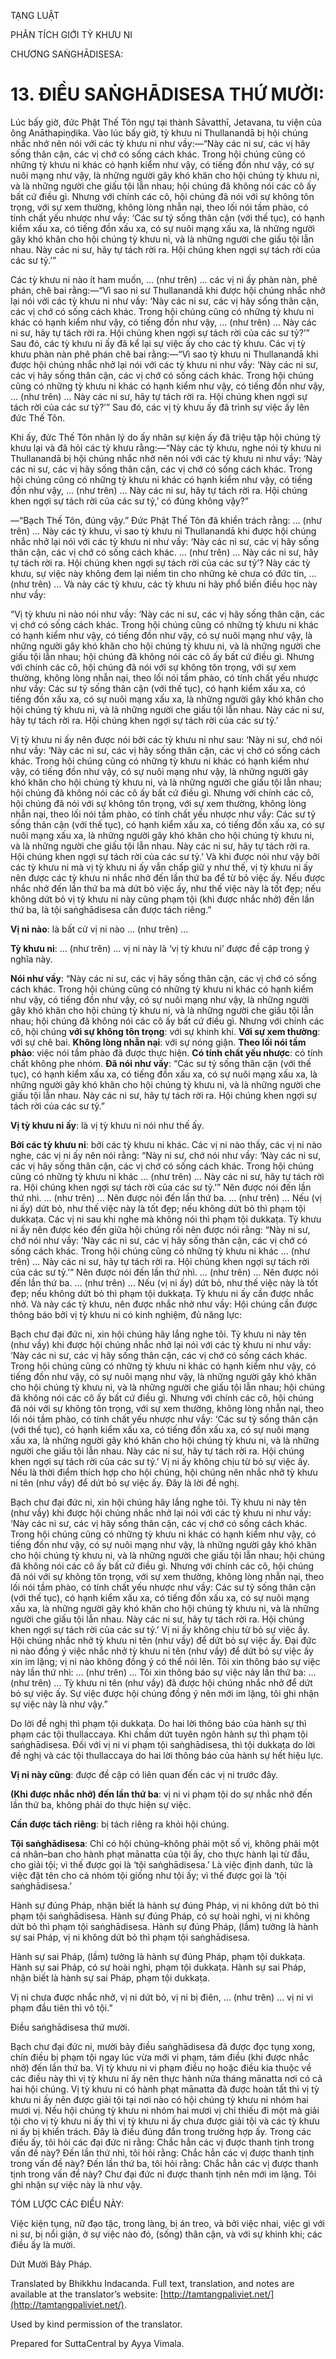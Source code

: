  

TẠNG LUẬT

PHÂN TÍCH GIỚI TỲ KHƯU NI

CHƯƠNG SAṄGHĀDISESA:

# 13\. ĐIỀU SAṄGHĀDISESA THỨ MƯỜI:

Lúc bấy giờ, đức Phật Thế Tôn ngự tại thành Sāvatthī, Jetavana, tu viện của ông Anāthapiṇḍika. Vào lúc bấy giờ, tỳ khưu ni Thullanandā bị hội chúng nhắc nhở nên nói với các tỳ khưu ni như vầy:—“Này các ni sư, các vị hãy sống thân cận, các vị chớ có sống cách khác. Trong hội chúng cũng có những tỳ khưu ni khác có hạnh kiểm như vậy, có tiếng đồn như vậy, có sự nuôi mạng như vậy, là những người gây khó khăn cho hội chúng tỳ khưu ni, và là những người che giấu tội lẫn nhau; hội chúng đã không nói các cô ấy bất cứ điều gì. Nhưng với chính các cô, hội chúng đã nói với sự không tôn trọng, với sự xem thường, không lòng nhẫn nại, theo lối nói tầm phào, có tính chất yếu nhược như vầy: ‘Các sư tỷ sống thân cận (với thế tục), có hạnh kiểm xấu xa, có tiếng đồn xấu xa, có sự nuôi mạng xấu xa, là những người gây khó khăn cho hội chúng tỳ khưu ni, và là những người che giấu tội lẫn nhau. Này các ni sư, hãy tự tách rời ra. Hội chúng khen ngợi sự tách rời của các sư tỷ.’”

Các tỳ khưu ni nào ít ham muốn, … (như trên) … các vị ni ấy phàn nàn, phê phán, chê bai rằng:—“Vì sao ni sư Thullanandā khi được hội chúng nhắc nhở lại nói với các tỳ khưu ni như vầy: ‘Này các ni sư, các vị hãy sống thân cận, các vị chớ có sống cách khác. Trong hội chúng cũng có những tỳ khưu ni khác có hạnh kiểm như vậy, có tiếng đồn như vậy, … (như trên) … Này các ni sư, hãy tự tách rời ra. Hội chúng khen ngợi sự tách rời của các sư tỷ?’” Sau đó, các tỳ khưu ni ấy đã kể lại sự việc ấy cho các tỳ khưu. Các vị tỳ khưu phàn nàn phê phán chê bai rằng:—“Vì sao tỳ khưu ni Thullanandā khi được hội chúng nhắc nhở lại nói với các tỳ khưu ni như vầy: ‘Này các ni sư, các vị hãy sống thân cận, các vị chớ có sống cách khác. Trong hội chúng cũng có những tỳ khưu ni khác có hạnh kiểm như vậy, có tiếng đồn như vậy, … (như trên) … Này các ni sư, hãy tự tách rời ra. Hội chúng khen ngợi sự tách rời của các sư tỷ?’” Sau đó, các vị tỳ khưu ấy đã trình sự việc ấy lên đức Thế Tôn.

Khi ấy, đức Thế Tôn nhân lý do ấy nhân sự kiện ấy đã triệu tập hội chúng tỳ khưu lại và đã hỏi các tỳ khưu rằng:—“Này các tỳ khưu, nghe nói tỳ khưu ni Thullanandā bị hội chúng nhắc nhở nên nói với các tỳ khưu ni như vầy: ‘Này các ni sư, các vị hãy sống thân cận, các vị chớ có sống cách khác. Trong hội chúng cũng có những tỳ khưu ni khác có hạnh kiểm như vậy, có tiếng đồn như vậy, … (như trên) … Này các ni sư, hãy tự tách rời ra. Hội chúng khen ngợi sự tách rời của các sư tỷ,’ có đúng không vậy?”

—“Bạch Thế Tôn, đúng vậy.” Đức Phật Thế Tôn đã khiển trách rằng: … (như trên) … Này các tỳ khưu, vì sao tỳ khưu ni Thullanandā khi được hội chúng nhắc nhở lại nói với các tỳ khưu ni như vầy: ‘Này các ni sư, các vị hãy sống thân cận, các vị chớ có sống cách khác. … (như trên) … Này các ni sư, hãy tự tách rời ra. Hội chúng khen ngợi sự tách rời của các sư tỷ’? Này các tỳ khưu, sự việc này không đem lại niềm tin cho những kẻ chưa có đức tin, … (như trên) … Và này các tỳ khưu, các tỳ khưu ni hãy phổ biến điều học này như vầy:

“Vị tỳ khưu ni nào nói như vầy: ‘Này các ni sư, các vị hãy sống thân cận, các vị chớ có sống cách khác. Trong hội chúng cũng có những tỳ khưu ni khác có hạnh kiểm như vậy, có tiếng đồn như vậy, có sự nuôi mạng như vậy, là những người gây khó khăn cho hội chúng tỳ khưu ni, và là những người che giấu tội lẫn nhau; hội chúng đã không nói các cô ấy bất cứ điều gì. Nhưng với chính các cô, hội chúng đã nói với sự không tôn trọng, với sự xem thường, không lòng nhẫn nại, theo lối nói tầm phào, có tính chất yếu nhược như vầy: Các sư tỷ sống thân cận (với thế tục), có hạnh kiểm xấu xa, có tiếng đồn xấu xa, có sự nuôi mạng xấu xa, là những người gây khó khăn cho hội chúng tỳ khưu ni, và là những người che giấu tội lẫn nhau. Này các ni sư, hãy tự tách rời ra. Hội chúng khen ngợi sự tách rời của các sư tỷ.’

Vị tỳ khưu ni ấy nên được nói bởi các tỳ khưu ni như sau: ‘Này ni sư, chớ nói như vầy: ‘Này các ni sư, các vị hãy sống thân cận, các vị chớ có sống cách khác. Trong hội chúng cũng có những tỳ khưu ni khác có hạnh kiểm như vậy, có tiếng đồn như vậy, có sự nuôi mạng như vậy, là những người gây khó khăn cho hội chúng tỳ khưu ni, và là những người che giấu tội lẫn nhau; hội chúng đã không nói các cô ấy bất cứ điều gì. Nhưng với chính các cô, hội chúng đã nói với sự không tôn trọng, với sự xem thường, không lòng nhẫn nại, theo lối nói tầm phào, có tính chất yếu nhược như vầy: Các sư tỷ sống thân cận (với thế tục), có hạnh kiểm xấu xa, có tiếng đồn xấu xa, có sự nuôi mạng xấu xa, là những người gây khó khăn cho hội chúng tỳ khưu ni, và là những người che giấu tội lẫn nhau. Này các ni sư, hãy tự tách rời ra. Hội chúng khen ngợi sự tách rời của các sư tỷ.’ Và khi được nói như vậy bởi các tỳ khưu ni mà vị tỳ khưu ni ấy vẫn chấp giữ y như thế, vị tỳ khưu ni ấy nên được các tỳ khưu ni nhắc nhở đến lần thứ ba để từ bỏ việc ấy. Nếu được nhắc nhở đến lần thứ ba mà dứt bỏ việc ấy, như thế việc này là tốt đẹp; nếu không dứt bỏ vị tỳ khưu ni này cũng phạm tội (khi được nhắc nhở) đến lần thứ ba, là tội saṅghādisesa cần được tách riêng.”

**Vị ni nào**: là bất cứ vị ni nào … (như trên) …

**Tỳ khưu ni**: … (như trên) … vị ni này là ‘vị tỳ khưu ni’ được đề cập trong ý nghĩa này.

**Nói như vầy**: “Này các ni sư, các vị hãy sống thân cận, các vị chớ có sống cách khác. Trong hội chúng cũng có những tỳ khưu ni khác có hạnh kiểm như vậy, có tiếng đồn như vậy, có sự nuôi mạng như vậy, là những người gây khó khăn cho hội chúng tỳ khưu ni, và là những người che giấu tội lẫn nhau; hội chúng đã không nói các cô ấy bất cứ điều gì. Nhưng với chính các cô, hội chúng **với sự không tôn trọng**: với sự khinh khi. **Với sự xem thường**: với sự chê bai. **Không lòng nhẫn nại**: với sự nóng giận. **Theo lối nói tầm phào**: việc nói tầm phào đã được thực hiện. **Có tính chất yếu nhược**: có tính chất không phe nhóm. **Đã nói như vầy**: “Các sư tỷ sống thân cận (với thế tục), có hạnh kiểm xấu xa, có tiếng đồn xấu xa, có sự nuôi mạng xấu xa, là những người gây khó khăn cho hội chúng tỳ khưu ni, và là những người che giấu tội lẫn nhau. Này các ni sư, hãy tự tách rời ra. Hội chúng khen ngợi sự tách rời của các sư tỷ.”

**Vị tỳ khưu ni ấy**: là vị tỳ khưu ni nói như thế ấy.

**Bởi các tỳ khưu ni**: bởi các tỳ khưu ni khác. Các vị ni nào thấy, các vị ni nào nghe, các vị ni ấy nên nói rằng: “Này ni sư, chớ nói như vầy: ‘Này các ni sư, các vị hãy sống thân cận, các vị chớ có sống cách khác. Trong hội chúng cũng có những tỳ khưu ni khác … (như trên) … Này các ni sư, hãy tự tách rời ra. Hội chúng khen ngợi sự tách rời của các sư tỷ.’” Nên được nói đến lần thứ nhì. … (như trên) … Nên được nói đến lần thứ ba. … (như trên) … Nếu (vị ni ấy) dứt bỏ, như thế việc này là tốt đẹp; nếu không dứt bỏ thì phạm tội dukkaṭa. Các vị ni sau khi nghe mà không nói thì phạm tội dukkaṭa. Tỳ khưu ni ấy nên được kéo đến giữa hội chúng rồi nên được nói rằng: “Này ni sư, chớ nói như vầy: ‘Này các ni sư, các vị hãy sống thân cận, các vị chớ có sống cách khác. Trong hội chúng cũng có những tỳ khưu ni khác … (như trên) … Này các ni sư, hãy tự tách rời ra. Hội chúng khen ngợi sự tách rời của các sư tỷ.’” Nên được nói đến lần thứ nhì. … (như trên) … Nên được nói đến lần thứ ba. … (như trên) … Nếu (vị ni ấy) dứt bỏ, như thế việc này là tốt đẹp; nếu không dứt bỏ thì phạm tội dukkaṭa. Tỳ khưu ni ấy cần được nhắc nhở. Và này các tỳ khưu, nên được nhắc nhở như vầy: Hội chúng cần được thông báo bởi vị tỳ khưu ni có kinh nghiệm, đủ năng lực:

Bạch chư đại đức ni, xin hội chúng hãy lắng nghe tôi. Tỳ khưu ni này tên (như vầy) khi được hội chúng nhắc nhở lại nói với các tỳ khưu ni như vầy: ‘Này các ni sư, các vị hãy sống thân cận, các vị chớ có sống cách khác. Trong hội chúng cũng có những tỳ khưu ni khác có hạnh kiểm như vậy, có tiếng đồn như vậy, có sự nuôi mạng như vậy, là những người gây khó khăn cho hội chúng tỳ khưu ni, và là những người che giấu tội lẫn nhau; hội chúng đã không nói các cô ấy bất cứ điều gì. Nhưng với chính các cô, hội chúng đã nói với sự không tôn trọng, với sự xem thường, không lòng nhẫn nại, theo lối nói tầm phào, có tính chất yếu nhược như vầy: ‘Các sư tỷ sống thân cận (với thế tục), có hạnh kiểm xấu xa, có tiếng đồn xấu xa, có sự nuôi mạng xấu xa, là những người gây khó khăn cho hội chúng tỳ khưu ni, và là những người che giấu tội lẫn nhau. Này các ni sư, hãy tự tách rời ra. Hội chúng khen ngợi sự tách rời của các sư tỷ.’ Vị ni ấy không chịu từ bỏ sự việc ấy. Nếu là thời điểm thích hợp cho hội chúng, hội chúng nên nhắc nhở tỳ khưu ni tên (như vầy) để dứt bỏ sự việc ấy. Đây là lời đề nghị.

Bạch chư đại đức ni, xin hội chúng hãy lắng nghe tôi. Tỳ khưu ni này tên (như vầy) khi được hội chúng nhắc nhở lại nói với các tỳ khưu ni như vầy: ‘Này các ni sư, các vị hãy sống thân cận, các vị chớ có sống cách khác. Trong hội chúng cũng có những tỳ khưu ni khác có hạnh kiểm như vậy, có tiếng đồn như vậy, có sự nuôi mạng như vậy, là những người gây khó khăn cho hội chúng tỳ khưu ni, và là những người che giấu tội lẫn nhau; hội chúng đã không nói các cô ấy bất cứ điều gì. Nhưng với chính các cô, hội chúng đã nói với sự không tôn trọng, với sự xem thường, không lòng nhẫn nại, theo lối nói tầm phào, có tính chất yếu nhược như vầy: Các sư tỷ sống thân cận (với thế tục), có hạnh kiểm xấu xa, có tiếng đồn xấu xa, có sự nuôi mạng xấu xa, là những người gây khó khăn cho hội chúng tỳ khưu ni, và là những người che giấu tội lẫn nhau. Này các ni sư, hãy tự tách rời ra. Hội chúng khen ngợi sự tách rời của các sư tỷ.’ Vị ni ấy không chịu từ bỏ sự việc ấy. Hội chúng nhắc nhở tỳ khưu ni tên (như vầy) để dứt bỏ sự việc ấy. Đại đức ni nào đồng ý việc nhắc nhở tỳ khưu ni tên (như vầy) để dứt bỏ sự việc ấy xin im lặng; vị ni nào không đồng ý có thể nói lên. Tôi xin thông báo sự việc này lần thứ nhì: … (như trên) … Tôi xin thông báo sự việc này lần thứ ba: … (như trên) … Tỳ khưu ni tên (như vầy) đã được hội chúng nhắc nhở để dứt bỏ sự việc ấy. Sự việc được hội chúng đồng ý nên mới im lặng, tôi ghi nhận sự việc này là như vậy.”

Do lời đề nghị thì phạm tội dukkaṭa. Do hai lời thông báo của hành sự thì phạm các tội thullaccaya. Khi chấm dứt tuyên ngôn hành sự thì phạm tội saṅghādisesa. Đối với vị ni vi phạm tội saṅghādisesa, thì tội dukkaṭa do lời đề nghị và các tội thullaccaya do hai lời thông báo của hành sự hết hiệu lực.

**Vị ni này cũng**: được đề cập có liên quan đến các vị ni trước đây.

**(Khi được nhắc nhở) đến lần thứ ba**: vị ni vi phạm tội do sự nhắc nhở đến lần thứ ba, không phải do thực hiện sự việc.

**Cần được tách riêng**: bị tách riêng ra khỏi hội chúng.

**Tội saṅghādisesa**: Chỉ có hội chúng–không phải một số vị, không phải một cá nhân–ban cho hành phạt mānatta của tội ấy, cho thực hành lại từ đầu, cho giải tội; vì thế được gọi là ‘tội saṅghādisesa.’ Là việc định danh, tức là việc đặt tên cho cả nhóm tội giống như tội ấy; vì thế được gọi là ‘tội saṅghādisesa.’

Hành sự đúng Pháp, nhận biết là hành sự đúng Pháp, vị ni không dứt bỏ thì phạm tội saṅghādisesa. Hành sự đúng Pháp, có sự hoài nghi, vị ni không dứt bỏ thì phạm tội saṅghādisesa. Hành sự đúng Pháp, (lầm) tưởng là hành sự sai Pháp, vị ni không dứt bỏ thì phạm tội saṅghādisesa.

Hành sự sai Pháp, (lầm) tưởng là hành sự đúng Pháp, phạm tội dukkaṭa. Hành sự sai Pháp, có sự hoài nghi, phạm tội dukkaṭa. Hành sự sai Pháp, nhận biết là hành sự sai Pháp, phạm tội dukkaṭa.

Vị ni chưa được nhắc nhở, vị ni dứt bỏ, vị ni bị điên, … (như trên) … vị ni vi phạm đầu tiên thì vô tội.”

Điều saṅghādisesa thứ mười.

Bạch chư đại đức ni, mười bảy điều saṅghādisesa đã được đọc tụng xong, chín điều bị phạm tội ngay lúc vừa mới vi phạm, tám điều (khi được nhắc nhở) đến lần thứ ba. Vị tỳ khưu ni vi phạm điều nọ hoặc điều kia thuộc về các điều này thì vị tỳ khưu ni ấy nên thực hành nửa tháng mānatta nơi có cả hai hội chúng. Vị tỳ khưu ni có hành phạt mānatta đã được hoàn tất thì vị tỳ khưu ni ấy nên được giải tội tại nơi nào có hội chúng tỳ khưu ni nhóm hai mươi vị. Nếu hội chúng tỳ khưu ni nhóm hai mươi vị chỉ thiếu đi một mà giải tội cho vị tỳ khưu ni ấy thì vị tỳ khưu ni ấy chưa được giải tội và các tỳ khưu ni ấy bị khiển trách. Đây là điều đúng đắn trong trường hợp ấy. Trong các điều ấy, tôi hỏi các đại đức ni rằng: Chắc hẳn các vị được thanh tịnh trong vấn đề này? Đến lần thứ nhì, tôi hỏi rằng: Chắc hẳn các vị được thanh tịnh trong vấn đề này? Đến lần thứ ba, tôi hỏi rằng: Chắc hẳn các vị được thanh tịnh trong vấn đề này? Chư đại đức ni được thanh tịnh nên mới im lặng. Tôi ghi nhận sự việc này là như vậy.

TÓM LƯỢC CÁC ĐIỀU NÀY:

Việc kiện tụng, nữ đạo tặc, trong làng, bị án treo, và bởi việc nhai, việc gì với ni sư, bị nổi giận, ở sự việc nào đó, (sống) thân cận, và với sự khinh khi; các điều ấy là mười.

Dứt Mười Bảy Pháp.

Translated by Bhikkhu Indacanda. Full text, translation, and notes are available at the translator’s website: [http://tamtangpaliviet.net/](http://tamtangpaliviet.net/).

Used by kind permission of the translator.

Prepared for SuttaCentral by Ayya Vimala.